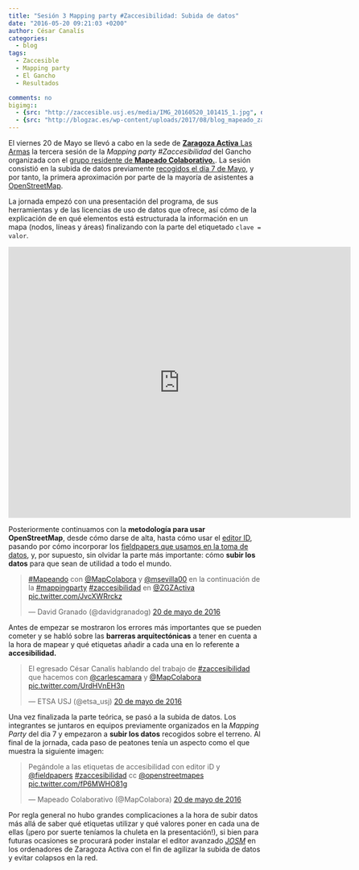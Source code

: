 ```yaml
---
title: "Sesión 3 Mapping party #Zaccesibilidad: Subida de datos"
date: "2016-05-20 09:21:03 +0200"
author: César Canalís
categories:
  - blog
tags:
  - Zaccesible
  - Mapping party
  - El Gancho
  - Resultados

comments: no
bigimg::
  - {src: "http://zaccesible.usj.es/media/IMG_20160520_101415_1.jpg", desc: "Introducción de datos en OSM en ZGZ Activa"}
  - {src: "http://blogzac.es/wp-content/uploads/2017/08/blog_mapeado_zaccesibilidad.jpg", desc: "Llega septiembre, con las promociones y albums de cromos inundando los quioscos , y con él, el inicio del curso de Mapeado Colaborativo. El tercero. Fuente: Cristian O. Arone (CC-SA)"}
---
```


El viernes 20 de Mayo se llevó a cabo en la sede de [**Zaragoza Activa** Las Armas](http://www.openstreetmap.org/node/2353638893) la tercera sesión de la *Mapping party #Zaccesibilidad* del Gancho organizada con el [grupo residente de **Mapeado Colaborativo.**](/blog/2016/04/07/mapeado-colaborativo-zac.html). La sesión consistió en la subida de datos previamente [recogidos el día 7 de Mayo](/blog/2016/05/07/sesion-2-mapeado-colaborativo.html), y por tanto, la primera aproximación por parte de la mayoría de asistentes a [OpenStreetMap](http://openstreetmap.org).

La jornada empezó con una presentación del programa, de sus herramientas y de las licencias de uso de datos que ofrece, así cómo de la explicación de en qué elementos está estructurada la información en un mapa (nodos, líneas y áreas) finalizando con la parte del etiquetado  `clave = valor`.

<iframe src="https://docs.google.com/presentation/d/1fNkMubr5i3Smd2FoQPXXwhr8ZcG_9I_qPNKoyBx0NzA/embed?start=false&loop=false&delayms=3000" frameborder="0" width="680" height="539" allowfullscreen="true" mozallowfullscreen="true" webkitallowfullscreen="true"></iframe>

Posteriormente continuamos con la **metodología para usar OpenStreetMap**, desde cómo darse de alta, hasta cómo usar el [editor ID](https://wiki.openstreetmap.org/wiki/ID), pasando por cómo incorporar   los [fieldpapers que usamos en la toma de datos](http://fieldpapers.org/atlases/3mn0q95z), y, por supuesto, sin olvidar la parte más importante: cómo **subir los datos** para que sean de utilidad a todo el mundo.

<blockquote class="twitter-tweet" data-lang="es" data-width="550"><p lang="es" dir="ltr"><a href="https://twitter.com/hashtag/Mapeando?src=hash">#Mapeando</a> con <a href="https://twitter.com/MapColabora">@MapColabora</a> y <a href="https://twitter.com/msevilla00">@msevilla00</a> en la continuación de la <a href="https://twitter.com/hashtag/mappingparty?src=hash">#mappingparty</a> <a href="https://twitter.com/hashtag/zaccesibilidad?src=hash">#zaccesibilidad</a> en <a href="https://twitter.com/ZGZActiva">@ZGZActiva</a> <a href="https://t.co/JvcXWRrckz">pic.twitter.com/JvcXWRrckz</a></p>&mdash; David Granado (@davidgranadog) <a href="https://twitter.com/davidgranadog/status/733591340257185792">20 de mayo de 2016</a></blockquote>
<script async src="//platform.twitter.com/widgets.js" charset="utf-8"></script>

Antes de empezar se mostraron los errores más importantes que se pueden cometer y se habló sobre las **barreras arquitectónicas** a tener en cuenta a la hora de mapear y qué etiquetas añadir a cada una en lo referente a **accesibilidad.**

<blockquote class="twitter-tweet" data-lang="es" data-width="550"><p lang="es" dir="ltr">El egresado César Canalís hablando del trabajo de <a href="https://twitter.com/hashtag/zaccesibilidad?src=hash">#zaccesibilidad</a> que hacemos con <a href="https://twitter.com/carlescamara">@carlescamara</a> y <a href="https://twitter.com/MapColabora">@MapColabora</a> <a href="https://t.co/UrdHVnEH3n">pic.twitter.com/UrdHVnEH3n</a></p>&mdash; ETSA USJ (@etsa_usj) <a href="https://twitter.com/etsa_usj/status/733601045415239680">20 de mayo de 2016</a></blockquote>
<script async src="//platform.twitter.com/widgets.js" charset="utf-8"></script>

Una vez finalizada la parte teórica, se pasó a la subida de datos. Los integrantes se juntaros en equipos previamente organizados en la *Mapping Party* del dia 7 y empezaron a **subir los datos** recogidos sobre el terreno. Al final de la jornada, cada paso de peatones tenía un aspecto como el que muestra la siguiente imagen:

<blockquote class="twitter-tweet" data-lang="es" data-width="550"><p lang="es" dir="ltr">Pegándole a las etiquetas de accesibilidad con editor iD y <a href="https://twitter.com/fieldpapers">@fieldpapers</a>  <a href="https://twitter.com/hashtag/zaccesibilidad?src=hash">#zaccesibilidad</a> cc <a href="https://twitter.com/openstreetmapes">@openstreetmapes</a> <a href="https://t.co/fP6MWHO81g">pic.twitter.com/fP6MWHO81g</a></p>&mdash; Mapeado Colaborativo (@MapColabora) <a href="https://twitter.com/MapColabora/status/733623429673410561">20 de mayo de 2016</a></blockquote>
<script async src="//platform.twitter.com/widgets.js" charset="utf-8"></script>

Por regla general no hubo grandes complicaciones a la hora de subir datos más allá de saber qué etiquetas utilizar y qué valores poner en cada una de ellas (¡pero por suerte teníamos la chuleta en la presentación!), si bien para futuras ocasiones se procurará poder instalar el editor avanzado [*JOSM*](http://josm.openstreetmap.de/) en los ordenadores de Zaragoza Activa con el fin de agilizar la subida de datos y evitar colapsos en la red.
